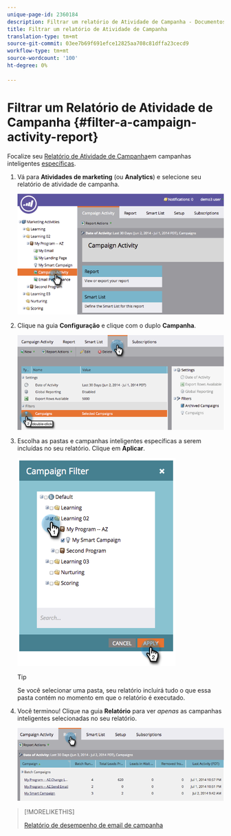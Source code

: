 ```yaml
---
unique-page-id: 2360184
description: Filtrar um relatório de Atividade de Campanha - Documentos do Marketing - Documentação do produto
title: Filtrar um relatório de Atividade de Campanha
translation-type: tm+mt
source-git-commit: 03ee7b69f691efce12825aa708c81dffa23cecd9
workflow-type: tm+mt
source-wordcount: '100'
ht-degree: 0%

---
```



# Filtrar um Relatório de Atividade de Campanha {#filter-a-campaign-activity-report}

Focalize seu [Relatório de Atividade de Campanha](/help/marketo/product-docs/reporting/basic-reporting/report-types/campaign-activity-report.md)em campanhas inteligentes [específicas](/help/marketo/product-docs/core-marketo-concepts/smart-campaigns/creating-a-smart-campaign/understanding-batch-and-trigger-smart-campaigns.md).

1. Vá para **Atividades de marketing** (ou **Analytics**) e selecione seu relatório de atividade de campanha.

   ![](assets/image2014-9-16-16-3a13-3a56.png)

1. Clique na guia **Configuração** e clique com o duplo **Campanha**.

   ![](assets/image2014-9-16-16-3a14-3a1.png)

1. Escolha as pastas e campanhas inteligentes específicas a serem incluídas no seu relatório. Clique em **Aplicar**.

   ![](assets/image2014-9-16-16-3a14-3a11.png)

   >[!TIP]
   >
   >Se você selecionar uma pasta, seu relatório incluirá tudo o que essa pasta contém no momento em que o relatório é executado.

1. Você terminou! Clique na guia **Relatório** para ver _apenas_ as campanhas inteligentes selecionadas no seu relatório.

   ![](assets/image2014-9-16-16-3a14-3a32.png)

>[!MORELIKETHIS]
>
>[Relatório de desempenho de email de campanha](/help/marketo/product-docs/reporting/basic-reporting/report-types/campaign-email-performance-report.md)
